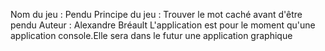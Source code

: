 Nom du jeu : Pendu
Principe du jeu : Trouver le mot caché avant d'être pendu
Auteur : Alexandre Bréault
L'application est pour le moment qu'une application console.Elle sera dans le futur une application graphique
